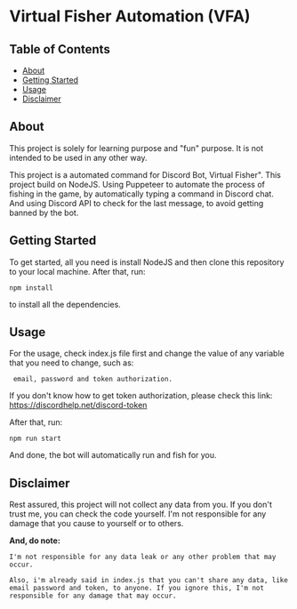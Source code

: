 # Virtual Fisher Automation (VFA)

## Table of Contents
- [About](#about)
- [Getting Started](#getting_started)
- [Usage](#usage)
- [Disclaimer](#disclaimer)

## About <a name = "about"></a>

This project is solely for learning purpose and "fun" purpose. It is not intended to be used in any other way.

This project is a automated command for Discord Bot, Virtual Fisher". This project build on NodeJS. Using Puppeteer to automate the process of fishing in the game, by automatically typing a command in Discord chat. And using Discord API to check for the last message, to avoid getting banned by the bot.

## Getting Started <a name = "getting_started"></a>

To get started, all you need is install NodeJS and then clone this repository to your local machine. After that, run:

```
npm install
``` 

to install all the dependencies. 

## Usage <a name = "usage"></a>

For the usage, check index.js file first and change the value of any variable that you need to change, such as:
```
 email, password and token authorization.
```
If you don't know how to get token authorization, please check this link: https://discordhelp.net/discord-token

After that, run:
```
npm run start
```
And done, the bot will automatically run and fish for you.

## Disclaimer <a name = "disclaimer"></a>
Rest assured, this project will not collect any data from you. If you don't trust me, you can check the code yourself. I'm not responsible for any damage that you cause to yourself or to others.

**And, do note:**
```
I'm not responsible for any data leak or any other problem that may occur.

Also, i'm already said in index.js that you can't share any data, like email password and token, to anyone. If you ignore this, I'm not responsible for any damage that may occur.
```